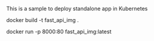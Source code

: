 This is a sample to deploy standalone app in Kubernetes

docker build -t fast_api_img .

docker run -p 8000:80 fast_api_img:latest